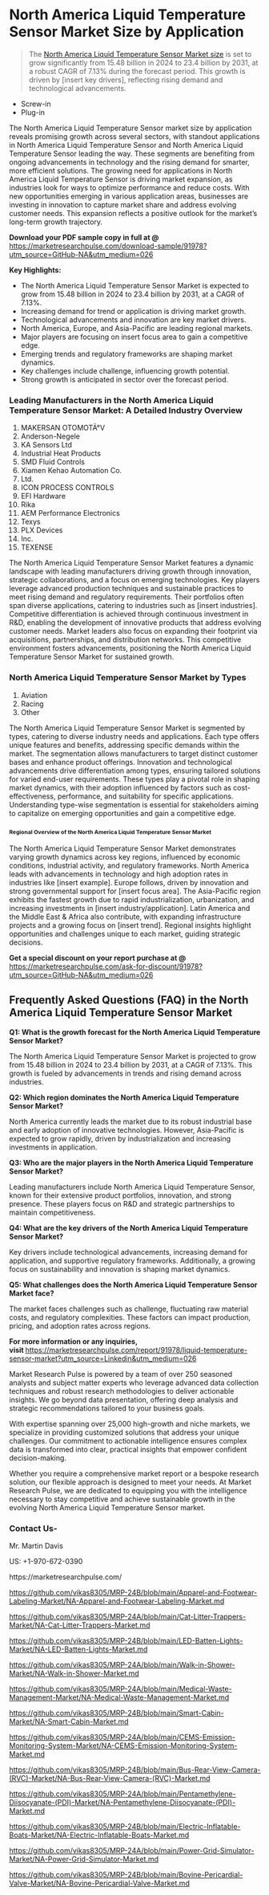 
<h1>North America Liquid Temperature Sensor Market&nbsp;Size by Application</h1><blockquote><p>The <a href="https://marketresearchpulse.com/download-sample/91978?utm_source=GitHub-NA&amp;utm_medium=026">North America Liquid Temperature Sensor Market size</a> is set to grow significantly from 15.48 billion in 2024 to 23.4 billion by 2031, at a robust CAGR of 7.13% during the forecast period. This growth is driven by [insert key drivers], reflecting rising demand and technological advancements.</p></blockquote><ul><li>Screw-in<li> Plug-in</li></ul><p>The North America Liquid Temperature Sensor market size by application reveals promising growth across several sectors, with standout applications in North America Liquid Temperature Sensor and North America Liquid Temperature Sensor leading the way. These segments are benefiting from ongoing advancements in technology and the rising demand for smarter, more efficient solutions. The growing need for applications in North America Liquid Temperature Sensor is driving market expansion, as industries look for ways to optimize performance and reduce costs. With new opportunities emerging in various application areas, businesses are investing in innovation to capture market share and address evolving customer needs. This expansion reflects a positive outlook for the market’s long-term growth trajectory.</p><p><strong>Download your PDF sample copy in full at @ </strong><a href="https://marketresearchpulse.com/download-sample/91978?utm_source=GitHub-NA&amp;utm_medium=026">https://marketresearchpulse.com/download-sample/91978?utm_source=GitHub-NA&amp;utm_medium=026</a></p><p><strong>Key Highlights: </strong></p><ul><li>The North America Liquid Temperature Sensor Market is expected to grow from 15.48 billion in 2024 to 23.4 billion by 2031, at a CAGR of 7.13%.</li><li>Increasing demand for trend or application is driving market growth.</li><li>Technological advancements and innovation are key market drivers.</li><li>North America, Europe, and Asia-Pacific are leading regional markets.</li><li>Major players are focusing on insert focus area to gain a competitive edge.</li><li>Emerging trends and regulatory frameworks are shaping market dynamics.</li><li>Key challenges include challenge, influencing growth potential.</li><li>Strong growth is anticipated in sector over the forecast period.</li></ul><h3>Leading Manufacturers in the North America Liquid Temperature Sensor Market: A Detailed Industry Overview</h3><ol><li>MAKERSAN OTOMOTÄ°V</li><li>Anderson-Negele</li><li>KA Sensors Ltd</li><li>Industrial Heat Products</li><li>SMD Fluid Controls</li><li>Xiamen Kehao Automation Co.</li><li>Ltd.</li><li>ICON PROCESS CONTROLS</li><li>EFI Hardware</li><li>Rika</li><li>AEM Performance Electronics</li><li>Texys</li><li>PLX Devices</li><li>Inc.</li><li>TEXENSE</li></ol><div class="flex max-w-full flex-col flex-grow"><div class="min-h-8 text-message flex w-full flex-col items-end gap-2 whitespace-normal break-words [.text-message+&amp;]:mt-5" dir="auto" data-message-author-role="assistant" data-message-id="fd8432e4-4910-450d-b182-61b7bfb0a01f" data-message-model-slug="gpt-4o"><div class="flex w-full flex-col gap-1 empty:hidden first:pt-[3px]"><div class="markdown prose w-full break-words dark:prose-invert light"><p>The North America Liquid Temperature Sensor Market features a dynamic landscape with leading manufacturers driving growth through innovation, strategic collaborations, and a focus on emerging technologies. Key players leverage advanced production techniques and sustainable practices to meet rising demand and regulatory requirements. Their portfolios often span diverse applications, catering to industries such as [insert industries]. Competitive differentiation is achieved through continuous investment in R&amp;D, enabling the development of innovative products that address evolving customer needs. Market leaders also focus on expanding their footprint via acquisitions, partnerships, and distribution networks. This competitive environment fosters advancements, positioning the North America Liquid Temperature Sensor Market for sustained growth.</p></div></div></div></div><h3>North America Liquid Temperature Sensor Market by Types</h3><ol><li>Aviation<li> Racing<li> Other</li></ol><div class="flex max-w-full flex-col flex-grow"><div class="min-h-8 text-message flex w-full flex-col items-end gap-2 whitespace-normal break-words [.text-message+&amp;]:mt-5" dir="auto" data-message-author-role="assistant" data-message-id="084470be-0bb7-4664-bddf-5156b4f41249" data-message-model-slug="gpt-4o-mini"><div class="flex w-full flex-col gap-1 empty:hidden first:pt-[3px]"><div class="markdown prose w-full break-words dark:prose-invert light"><p>The North America Liquid Temperature Sensor Market is segmented by types, catering to diverse industry needs and applications. Each type offers unique features and benefits, addressing specific demands within the market. The segmentation allows manufacturers to target distinct customer bases and enhance product offerings. Innovation and technological advancements drive differentiation among types, ensuring tailored solutions for varied end-user requirements. These types play a pivotal role in shaping market dynamics, with their adoption influenced by factors such as cost-effectiveness, performance, and suitability for specific applications. Understanding type-wise segmentation is essential for stakeholders aiming to capitalize on emerging opportunities and gain a competitive edge.</p></div></div></div></div><h3><span style="font-size: 11px;">Regional Overview of the North America Liquid Temperature Sensor Market</span></h3><div class="flex max-w-full flex-col flex-grow"><div class="min-h-8 text-message flex w-full flex-col items-end gap-2 whitespace-normal break-words [.text-message+&amp;]:mt-5" dir="auto" data-message-author-role="assistant" data-message-id="e9038762-ce64-4e30-91c9-9bd413514231" data-message-model-slug="gpt-4o-mini"><div class="flex w-full flex-col gap-1 empty:hidden first:pt-[3px]"><div class="markdown prose w-full break-words dark:prose-invert light"><p>The North America Liquid Temperature Sensor Market demonstrates varying growth dynamics across key regions, influenced by economic conditions, industrial activity, and regulatory frameworks. North America leads with advancements in technology and high adoption rates in industries like [insert example]. Europe follows, driven by innovation and strong governmental support for [insert focus area]. The Asia-Pacific region exhibits the fastest growth due to rapid industrialization, urbanization, and increasing investments in [insert industry/application]. Latin America and the Middle East &amp; Africa also contribute, with expanding infrastructure projects and a growing focus on [insert trend]. Regional insights highlight opportunities and challenges unique to each market, guiding strategic decisions.</p></div></div></div></div><p><strong>Get a special discount on your report purchase at @ </strong><a href="https://marketresearchpulse.com/ask-for-discount/91978?utm_source=GitHub-NA&amp;utm_medium=026">https://marketresearchpulse.com/ask-for-discount/91978?utm_source=GitHub-NA&amp;utm_medium=026</a></p><h2>Frequently Asked Questions (FAQ) in the North America Liquid Temperature Sensor Market</h2><p><strong>Q1: What is the growth forecast for the North America Liquid Temperature Sensor Market?</strong></p><p>The North America Liquid Temperature Sensor Market is projected to grow from 15.48 billion in 2024 to 23.4 billion by 2031, at a CAGR of 7.13%. This growth is fueled by advancements in trends and rising demand across industries.</p><p><strong>Q2: Which region dominates the North America Liquid Temperature Sensor Market?</strong></p><p>North America currently leads the market due to its robust industrial base and early adoption of innovative technologies. However, Asia-Pacific is expected to grow rapidly, driven by industrialization and increasing investments in application.</p><p><strong>Q3: Who are the major players in the North America Liquid Temperature Sensor Market?</strong></p><p>Leading manufacturers include North America Liquid Temperature Sensor, known for their extensive product portfolios, innovation, and strong presence. These players focus on R&amp;D and strategic partnerships to maintain competitiveness.</p><p><strong>Q4: What are the key drivers of the North America Liquid Temperature Sensor Market?</strong></p><p>Key drivers include technological advancements, increasing demand for application, and supportive regulatory frameworks. Additionally, a growing focus on sustainability and innovation is shaping market dynamics.</p><p><strong>Q5: What challenges does the North America Liquid Temperature Sensor Market face?</strong></p><p>The market faces challenges such as challenge, fluctuating raw material costs, and regulatory complexities. These factors can impact production, pricing, and adoption rates across regions.</p><p><strong>For more information or any inquiries, visit&nbsp;</strong><a href="https://marketresearchpulse.com/report/91978/liquid-temperature-sensor-market?utm_source=Linkedin&utm_medium=026">https://marketresearchpulse.com/report/91978/liquid-temperature-sensor-market?utm_source=Linkedin&utm_medium=026</a></p><p>Market Research Pulse is powered by a team of over 250 seasoned analysts and subject matter experts who leverage advanced data collection techniques and robust research methodologies to deliver actionable insights. We go beyond data presentation, offering deep analysis and strategic recommendations tailored to your business goals.</p><p>With expertise spanning over 25,000 high-growth and niche markets, we specialize in providing customized solutions that address your unique challenges. Our commitment to actionable intelligence ensures complex data is transformed into clear, practical insights that empower confident decision-making.</p><p>Whether you require a comprehensive market report or a bespoke research solution, our flexible approach is designed to meet your needs. At Market Research Pulse, we are dedicated to equipping you with the intelligence necessary to stay competitive and achieve sustainable growth in the evolving North America Liquid Temperature Sensor market.</p><h3><strong>Contact Us-</strong></h3><p>Mr. Martin Davis</p><p>US: +1-970-672-0390</p><p>https://marketresearchpulse.com/</p><p><a href="https://github.com/vikas8305/MRP-24B/blob/main/Apparel-and-Footwear-Labeling-Market/NA-Apparel-and-Footwear-Labeling-Market.md">https://github.com/vikas8305/MRP-24B/blob/main/Apparel-and-Footwear-Labeling-Market/NA-Apparel-and-Footwear-Labeling-Market.md</a></p><p><a href="https://github.com/vikas8305/MRP-24A/blob/main/Cat-Litter-Trappers-Market/NA-Cat-Litter-Trappers-Market.md">https://github.com/vikas8305/MRP-24A/blob/main/Cat-Litter-Trappers-Market/NA-Cat-Litter-Trappers-Market.md</a></p><p><a href="https://github.com/vikas8305/MRP-24B/blob/main/LED-Batten-Lights-Market/NA-LED-Batten-Lights-Market.md">https://github.com/vikas8305/MRP-24B/blob/main/LED-Batten-Lights-Market/NA-LED-Batten-Lights-Market.md</a></p><p><a href="https://github.com/vikas8305/MRP-24A/blob/main/Walk-in-Shower-Market/NA-Walk-in-Shower-Market.md">https://github.com/vikas8305/MRP-24A/blob/main/Walk-in-Shower-Market/NA-Walk-in-Shower-Market.md</a></p><p><a href="https://github.com/vikas8305/MRP-24A/blob/main/Medical-Waste-Management-Market/NA-Medical-Waste-Management-Market.md">https://github.com/vikas8305/MRP-24A/blob/main/Medical-Waste-Management-Market/NA-Medical-Waste-Management-Market.md</a></p><p><a href="https://github.com/vikas8305/MRP-24B/blob/main/Smart-Cabin-Market/NA-Smart-Cabin-Market.md">https://github.com/vikas8305/MRP-24B/blob/main/Smart-Cabin-Market/NA-Smart-Cabin-Market.md</a></p><p><a href="https://github.com/vikas8305/MRP-24A/blob/main/CEMS-Emission-Monitoring-System-Market/NA-CEMS-Emission-Monitoring-System-Market.md">https://github.com/vikas8305/MRP-24A/blob/main/CEMS-Emission-Monitoring-System-Market/NA-CEMS-Emission-Monitoring-System-Market.md</a></p><p><a href="https://github.com/vikas8305/MRP-24B/blob/main/Bus-Rear-View-Camera-(RVC)-Market/NA-Bus-Rear-View-Camera-(RVC)-Market.md">https://github.com/vikas8305/MRP-24B/blob/main/Bus-Rear-View-Camera-(RVC)-Market/NA-Bus-Rear-View-Camera-(RVC)-Market.md</a></p><p><a href="https://github.com/vikas8305/MRP-24A/blob/main/Pentamethylene-Diisocyanate-(PDI)-Market/NA-Pentamethylene-Diisocyanate-(PDI)-Market.md">https://github.com/vikas8305/MRP-24A/blob/main/Pentamethylene-Diisocyanate-(PDI)-Market/NA-Pentamethylene-Diisocyanate-(PDI)-Market.md</a></p><p><a href="https://github.com/vikas8305/MRP-24B/blob/main/Electric-Inflatable-Boats-Market/NA-Electric-Inflatable-Boats-Market.md">https://github.com/vikas8305/MRP-24B/blob/main/Electric-Inflatable-Boats-Market/NA-Electric-Inflatable-Boats-Market.md</a></p><p><a href="https://github.com/vikas8305/MRP-24A/blob/main/Power-Grid-Simulator-Market/NA-Power-Grid-Simulator-Market.md">https://github.com/vikas8305/MRP-24A/blob/main/Power-Grid-Simulator-Market/NA-Power-Grid-Simulator-Market.md</a></p><p><a href="https://github.com/vikas8305/MRP-24B/blob/main/Bovine-Pericardial-Valve-Market/NA-Bovine-Pericardial-Valve-Market.md">https://github.com/vikas8305/MRP-24B/blob/main/Bovine-Pericardial-Valve-Market/NA-Bovine-Pericardial-Valve-Market.md</a></p>
